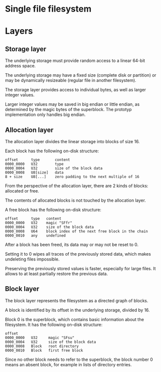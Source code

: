 # Single file filesystem

# Layers

## Storage layer

The underlying storage must provide random access to a linear 64-bit address space.

The underlying storage may have a fixed size (complete disk or partition)
or may be dynamically resizeable (regular file in another filesystem).

The storage layer provides access to individual bytes, as well as larger integer values.

Larger integer values may be saved in big endian or little endian, as determined by the magic bytes of the superblock.
The prototyp implementation only handles big endian.

## Allocation layer

The allocation layer divides the linear storage into blocks of size 16.

Each block has the following on-disk structure:

~~~text
offset      type       content
0000_0000   U32        type
0000_0004   U32        size of the block data
0000_0008   U8[size]   data
8 + size    U8[...]    zero padding to the next multiple of 16
~~~

From the perspective of the allocation layer, there are 2 kinds of blocks: allocated or free.

The contents of allocated blocks is not touched by the allocation layer.

A free block has the following on-disk structure:

~~~text
offset      type   content
0000_0000   U32    magic "SFfr"
0000_0004   U32    size of the block data
0000_0008   U64    block index of the next free block in the chain
0000_0010   any    undefined
~~~

After a block has been freed, its data may or may not be reset to 0.

Setting it to 0 wipes all traces of the previously stored data, which makes undeleting files impossible.

Preserving the previously stored values is faster, especially for large files. It allows to at least partially restore
the previous data.

## Block layer

The block layer represents the filesystem as a directed graph of blocks.

A block is identified by its offset in the underlying storage, divided by 16.

Block 0 is the superblock, which contains basic information about the filesystem. It has the following on-disk
structure:

~~~text 
offset
0000_0000   U32     magic "SFsu"
0000_0004   U32     size of the block data
0000_0008   Block   root directory
0000_0010   Block   first free block
~~~

Since no other block needs to refer to the superblock, the block number 0 means an absent block, for example in lists of
directory entries.
